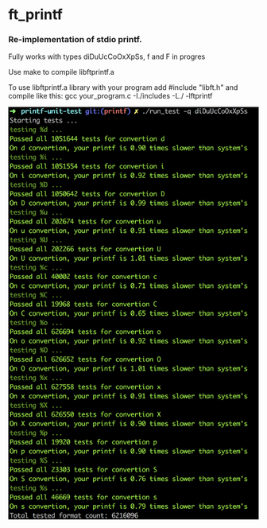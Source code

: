 # ft_printf
### Re-implementation of stdio printf.

Fully works with types diDuUcCoOxXpSs, f and F in progres

Use make to compile libftprintf.a

To use libftprintf.a library with your program add #include "libft.h" and compile like this:
                    gcc your_program.c -I./includes -L./ -lftprintf

![Test result](https://raw.githubusercontent.com/sabrusrin/ft_printf/master/images/test.png)
